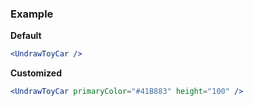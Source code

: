 ### Example

**Default**
```jsx
<UndrawToyCar />
```

**Customized**
```jsx
<UndrawToyCar primaryColor="#41B883" height="100" />
```
